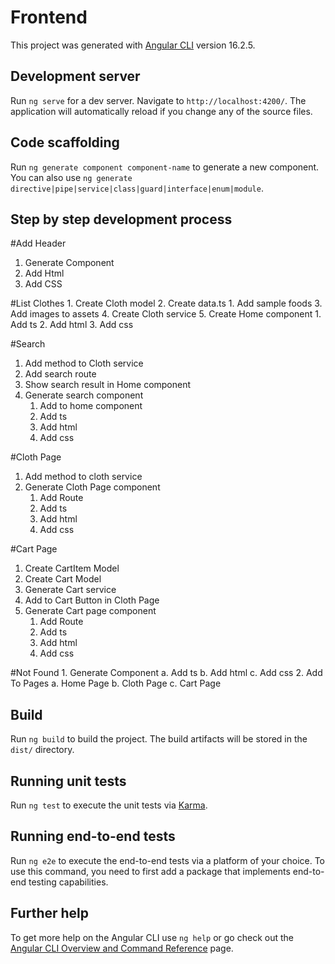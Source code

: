# Frontend

This project was generated with [Angular CLI](https://github.com/angular/angular-cli) version 16.2.5.

## Development server

Run `ng serve` for a dev server. Navigate to `http://localhost:4200/`. The application will automatically reload if you change any of the source files.

## Code scaffolding

Run `ng generate component component-name` to generate a new component. You can also use `ng generate directive|pipe|service|class|guard|interface|enum|module`.

## Step by step development process
#Add Header
   1. Generate Component
   2. Add Html
   3. Add CSS

#List Clothes
    1. Create Cloth model
    2. Create data.ts
       1. Add sample foods
    3. Add images to assets
    4. Create Cloth service
    5. Create Home component
       1. Add ts
       2. Add html
       3. Add css

#Search
   1. Add method to Cloth service
   2. Add search route
   3. Show search result in Home component
   4. Generate search component
      1. Add to home component
      2. Add ts
      3. Add html
      4. Add css

 #Cloth Page
   1. Add method to cloth service
   2. Generate Cloth Page component
      1. Add Route
      2. Add ts
      3. Add html
      4. Add css
     
#Cart Page
   1. Create CartItem Model
   2. Create Cart Model
   3. Generate Cart service
   4. Add to Cart Button in Cloth Page
   5. Generate Cart page component
      1. Add Route
      2. Add ts
      3. Add html
      4. Add css
     
#Not Found
    1. Generate Component
       a. Add ts
       b. Add html
       c. Add css
    2. Add To Pages
       a. Home Page
       b. Cloth Page
       c. Cart Page


## Build

Run `ng build` to build the project. The build artifacts will be stored in the `dist/` directory.

## Running unit tests

Run `ng test` to execute the unit tests via [Karma](https://karma-runner.github.io).

## Running end-to-end tests

Run `ng e2e` to execute the end-to-end tests via a platform of your choice. To use this command, you need to first add a package that implements end-to-end testing capabilities.

## Further help

To get more help on the Angular CLI use `ng help` or go check out the [Angular CLI Overview and Command Reference](https://angular.io/cli) page.
